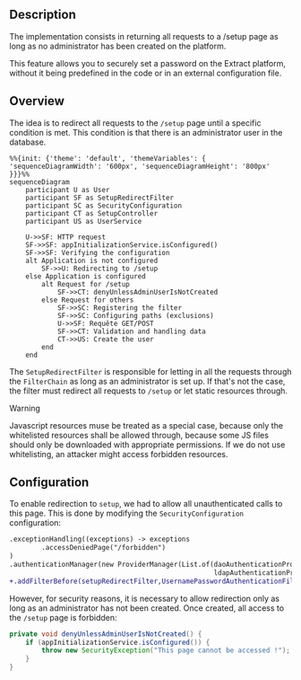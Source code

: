 
## Description

The implementation consists in returning all requests to a /setup page as long as no administrator has been created on the platform.

This feature allows you to securely set a password on the Extract platform, without it being predefined in the code or in an external configuration file.

## Overview

The idea is to redirect all requests to the `/setup` page until a specific condition is met. This condition is that there is an administrator user in the database.

```mermaid
%%{init: {'theme': 'default', 'themeVariables': { 'sequenceDiagramWidth': '600px', 'sequenceDiagramHeight': '800px' }}}%%
sequenceDiagram
    participant U as User
    participant SF as SetupRedirectFilter
    participant SC as SecurityConfiguration
    participant CT as SetupController
    participant US as UserService

    U->>SF: HTTP request
    SF->>SF: appInitializationService.isConfigured()
    SF->>SF: Verifying the configuration
    alt Application is not configured
        SF->>U: Redirecting to /setup
    else Application is configured
        alt Request for /setup
            SF->>CT: denyUnlessAdminUserIsNotCreated
        else Request for others
            SF->>SC: Registering the filter
            SF->>SC: Configuring paths (exclusions)
            U->>SF: Requête GET/POST
            SF->>CT: Validation and handling data
            CT->>US: Create the user
        end
    end

```

The `SetupRedirectFilter` is responsible for letting in all the requests through the `FilterChain` as long as an administrator is set up. If that's not the case, the filter must redirect all requests to `/setup` or let static resources through.

> [!warning]
> Javascript resources muse be treated as a special case, because only the whitelisted resources shall be allowed through, because some JS files should only be downloaded with appropriate permissions. If we do not use whitelisting, an attacker might access forbidden resources.
## Configuration

To enable redirection to `setup`, we had to allow all unauthenticated calls to this page. This is done by modifying the `SecurityConfiguration` configuration:

```diff
.exceptionHandling((exceptions) -> exceptions  
        .accessDeniedPage("/forbidden")  
)  
.authenticationManager(new ProviderManager(List.of(daoAuthenticationProvider,  
                                                   ldapAuthenticationProvider)))  
+.addFilterBefore(setupRedirectFilter,UsernamePasswordAuthenticationFilter.class);
```

However, for security reasons, it is necessary to allow redirection only as long as an administrator has not been created. Once created, all access to the `/setup` page is forbidden:

```java
private void denyUnlessAdminUserIsNotCreated() {  
    if (appInitializationService.isConfigured()) {  
        throw new SecurityException("This page cannot be accessed !");  
    }  
}
```
